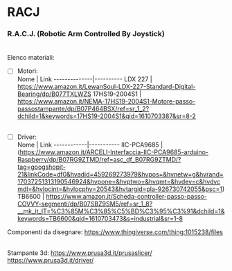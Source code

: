 # RACJ
### R.A.C.J. (Robotic Arm Controlled By Joystick)</br></br>

Elenco materiali:

- [ ] Motori:</br>
Nome          | Link
--------------|----------
LDX 227       | https://www.amazon.it/LewanSoul-LDX-227-Standard-Digital-Bearing/dp/B077TXLWZS
17HS19-2004S1 | https://www.amazon.it/NEMA-17HS19-2004S1-Motore-passo-passostampante/dp/B07P464BSX/ref=sr_1_2?dchild=1&keywords=17HS19-2004S1&qid=1610703387&sr=8-2
</br></br>

- [ ] Driver:</br>
Nome        | Link
------------|-----------
IIC-PCA9685 | (https://www.amazon.it/ARCELI-Interfaccia-IIC-PCA9685-arduino-Raspberry/dp/B07RG9ZTMD/ref=asc_df_B07RG9ZTMD/?tag=googshopit-21&linkCode=df0&hvadid=459269273979&hvpos=&hvnetw=g&hvrand=17037251313190546924&hvpone=&hvptwo=&hvqmt=&hvdev=c&hvdvcmdl=&hvlocint=&hvlocphy=20543&hvtargid=pla-926730742055&psc=1)
TB6600      | https://www.amazon.it/Scheda-controller-passo-passo-COVVY-segmenti/dp/B07SBZ9SM5/ref=sr_1_8?__mk_it_IT=%C3%85M%C3%85%C5%BD%C3%95%C3%91&dchild=1&keywords=TB6600&qid=1610703473&s=industrial&sr=1-8



Componenti da disegnare:
https://www.thingiverse.com/thing:1015238/files
</br></br>

Stampante 3d:
https://www.prusa3d.it/prusaslicer/
https://www.prusa3d.it/driver/
